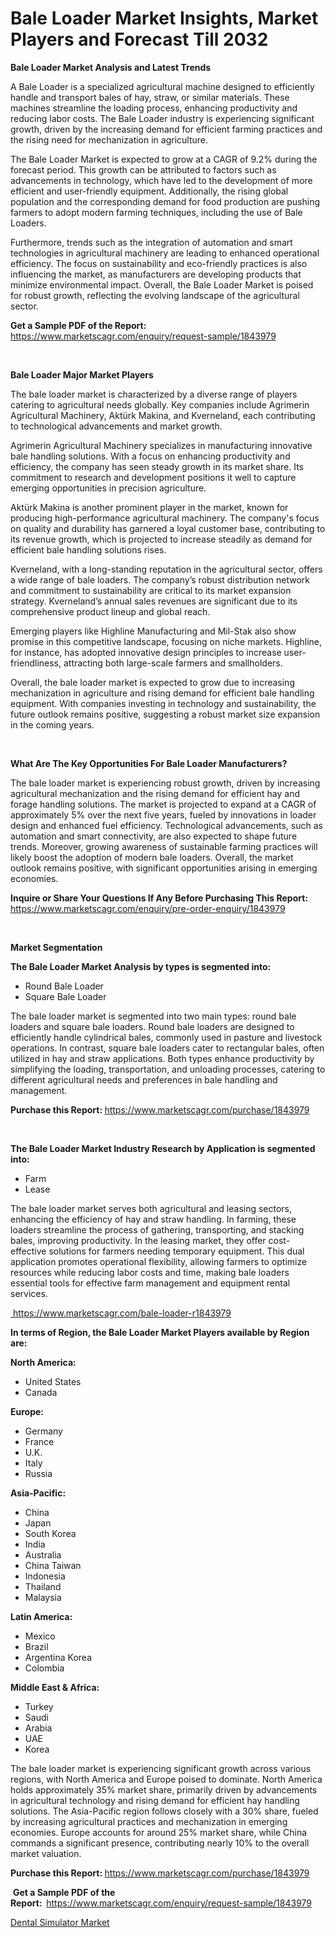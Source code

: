<p><h1>Bale Loader Market Insights, Market Players and Forecast Till 2032</h1></p><p><strong>Bale Loader Market Analysis and Latest Trends</strong></p>
<p><p>A Bale Loader is a specialized agricultural machine designed to efficiently handle and transport bales of hay, straw, or similar materials. These machines streamline the loading process, enhancing productivity and reducing labor costs. The Bale Loader industry is experiencing significant growth, driven by the increasing demand for efficient farming practices and the rising need for mechanization in agriculture.</p><p>The Bale Loader Market is expected to grow at a CAGR of 9.2% during the forecast period. This growth can be attributed to factors such as advancements in technology, which have led to the development of more efficient and user-friendly equipment. Additionally, the rising global population and the corresponding demand for food production are pushing farmers to adopt modern farming techniques, including the use of Bale Loaders.</p><p>Furthermore, trends such as the integration of automation and smart technologies in agricultural machinery are leading to enhanced operational efficiency. The focus on sustainability and eco-friendly practices is also influencing the market, as manufacturers are developing products that minimize environmental impact. Overall, the Bale Loader Market is poised for robust growth, reflecting the evolving landscape of the agricultural sector.</p></p>
<p><strong>Get a Sample PDF of the Report:&nbsp;</strong> <a href="https://www.marketscagr.com/enquiry/request-sample/1843979?utm_campaign=3224&utm_medium=2&utm_source=Github&utm_content=ia&utm_term=09042025&utm_id=bale-loader">https://www.marketscagr.com/enquiry/request-sample/1843979</a></p>
<p>&nbsp;</p>
<p><strong>Bale Loader Major Market Players</strong></p>
<p><p>The bale loader market is characterized by a diverse range of players catering to agricultural needs globally. Key companies include Agrimerin Agricultural Machinery, Aktürk Makina, and Kverneland, each contributing to technological advancements and market growth.</p><p>Agrimerin Agricultural Machinery specializes in manufacturing innovative bale handling solutions. With a focus on enhancing productivity and efficiency, the company has seen steady growth in its market share. Its commitment to research and development positions it well to capture emerging opportunities in precision agriculture.</p><p>Aktürk Makina is another prominent player in the market, known for producing high-performance agricultural machinery. The company's focus on quality and durability has garnered a loyal customer base, contributing to its revenue growth, which is projected to increase steadily as demand for efficient bale handling solutions rises.</p><p>Kverneland, with a long-standing reputation in the agricultural sector, offers a wide range of bale loaders. The company’s robust distribution network and commitment to sustainability are critical to its market expansion strategy. Kverneland’s annual sales revenues are significant due to its comprehensive product lineup and global reach.</p><p>Emerging players like Highline Manufacturing and Mil-Stak also show promise in this competitive landscape, focusing on niche markets. Highline, for instance, has adopted innovative design principles to increase user-friendliness, attracting both large-scale farmers and smallholders.</p><p>Overall, the bale loader market is expected to grow due to increasing mechanization in agriculture and rising demand for efficient bale handling equipment. With companies investing in technology and sustainability, the future outlook remains positive, suggesting a robust market size expansion in the coming years.</p></p>
<p>&nbsp;</p>
<p><strong>What Are The Key Opportunities For Bale Loader Manufacturers?</strong></p>
<p><p>The bale loader market is experiencing robust growth, driven by increasing agricultural mechanization and the rising demand for efficient hay and forage handling solutions. The market is projected to expand at a CAGR of approximately 5% over the next five years, fueled by innovations in loader design and enhanced fuel efficiency. Technological advancements, such as automation and smart connectivity, are also expected to shape future trends. Moreover, growing awareness of sustainable farming practices will likely boost the adoption of modern bale loaders. Overall, the market outlook remains positive, with significant opportunities arising in emerging economies.</p></p>
<p><strong>Inquire or Share Your Questions If Any Before Purchasing This Report:</strong> <a href="https://www.marketscagr.com/enquiry/pre-order-enquiry/1843979?utm_campaign=3224&utm_medium=2&utm_source=Github&utm_content=ia&utm_term=09042025&utm_id=bale-loader">https://www.marketscagr.com/enquiry/pre-order-enquiry/1843979</a></p>
<p>&nbsp;</p>
<p><strong>Market Segmentation</strong></p>
<p><strong>The Bale Loader Market Analysis by types is segmented into:</strong></p>
<p><ul><li>Round Bale Loader</li><li>Square Bale Loader</li></ul></p>
<p><p>The bale loader market is segmented into two main types: round bale loaders and square bale loaders. Round bale loaders are designed to efficiently handle cylindrical bales, commonly used in pasture and livestock operations. In contrast, square bale loaders cater to rectangular bales, often utilized in hay and straw applications. Both types enhance productivity by simplifying the loading, transportation, and unloading processes, catering to different agricultural needs and preferences in bale handling and management.</p></p>
<p><strong>Purchase this Report:&nbsp;</strong><a href="https://www.marketscagr.com/purchase/1843979?utm_campaign=3224&utm_medium=2&utm_source=Github&utm_content=ia&utm_term=09042025&utm_id=bale-loader">https://www.marketscagr.com/purchase/1843979</a></p>
<p>&nbsp;</p>
<p><strong>The Bale Loader Market Industry Research by Application is segmented into:</strong></p>
<p><ul><li>Farm</li><li>Lease</li></ul></p>
<p><p>The bale loader market serves both agricultural and leasing sectors, enhancing the efficiency of hay and straw handling. In farming, these loaders streamline the process of gathering, transporting, and stacking bales, improving productivity. In the leasing market, they offer cost-effective solutions for farmers needing temporary equipment. This dual application promotes operational flexibility, allowing farmers to optimize resources while reducing labor costs and time, making bale loaders essential tools for effective farm management and equipment rental services.</p></p>
<p><a href="https://www.marketscagr.com/bale-loader-r1843979?utm_campaign=3224&utm_medium=2&utm_source=Github&utm_content=ia&utm_term=09042025&utm_id=bale-loader">&nbsp;https://www.marketscagr.com/bale-loader-r1843979</a></p>
<p><strong>In terms of Region, the Bale Loader Market Players available by Region are:</strong></p>
<p>
    <p> <strong> North America: </strong>
        <ul>
            <li>United States</li>
            <li>Canada</li>
        </ul>
        </p> 
    <p> <strong> Europe: </strong>
        <ul>
            <li>Germany</li>
            <li>France</li>
            <li>U.K.</li>
            <li>Italy</li>
            <li>Russia</li>
        </ul>
        </p> 
    <p> <strong> Asia-Pacific: </strong>
        <ul>
            <li>China</li>
            <li>Japan</li>
            <li>South Korea</li>
            <li>India</li>
            <li>Australia</li>
            <li>China Taiwan</li>
            <li>Indonesia</li>
            <li>Thailand</li>
            <li>Malaysia</li>
        </ul>
        </p> 
    <p> <strong> Latin America: </strong>
        <ul>
            <li>Mexico</li>
            <li>Brazil</li>
            <li>Argentina Korea</li>
            <li>Colombia</li>
        </ul>
        </p> 
    <p> <strong> Middle East & Africa: </strong>
        <ul>
            <li>Turkey</li>
            <li>Saudi</li>
            <li>Arabia</li>
            <li>UAE</li>
            <li>Korea</li>
        </ul>
    </p>
    </p>
<p><p>The bale loader market is experiencing significant growth across various regions, with North America and Europe poised to dominate. North America holds approximately 35% market share, primarily driven by advancements in agricultural technology and rising demand for efficient hay handling solutions. The Asia-Pacific region follows closely with a 30% share, fueled by increasing agricultural practices and mechanization in emerging economies. Europe accounts for around 25% market share, while China commands a significant presence, contributing nearly 10% to the overall market valuation.</p></p>
<p><strong>Purchase this Report: </strong><a href="https://www.marketscagr.com/purchase/1843979?utm_campaign=3224&utm_medium=2&utm_source=Github&utm_content=ia&utm_term=09042025&utm_id=bale-loader">https://www.marketscagr.com/purchase/1843979</a></p>
<p>&nbsp;<strong>Get a Sample PDF of the Report:&nbsp;&nbsp;</strong><a href="https://www.marketscagr.com/enquiry/request-sample/1843979?utm_campaign=3224&utm_medium=2&utm_source=Github&utm_content=ia&utm_term=09042025&utm_id=bale-loader">https://www.marketscagr.com/enquiry/request-sample/1843979</a></p>
<p><strong></strong></p>
<p><p><a href="https://github.com/daemluari/Market-Research-Report-List-1/blob/main/dental-simulator-market.md?utm_campaign=3224&utm_medium=2&utm_source=Github&utm_content=ia&utm_term=09042025&utm_id=bale-loader">Dental Simulator Market</a></p></p>